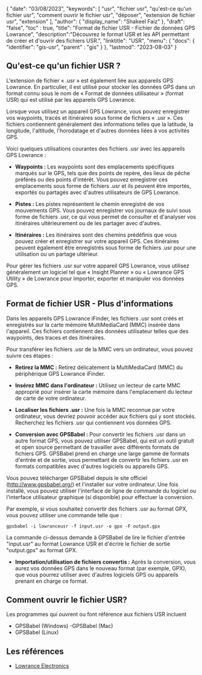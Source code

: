 {
"date": "03/08/2023",
  "keywords": [
"usr",
"fichier usr",
"qu'est-ce qu'un fichier usr",
"comment ouvrir le fichier usr",
"déposer",
"extension de fichier usr",
"extension"
],
  "author": {
"display_name": "Shakeel Faiz"
},
"draft": "false",
"toc" : true,
"title": "Format de fichier USR - Fichier de données GPS Lowrance",
  "description":"Découvrez le format USR et les API permettant de créer et d'ouvrir des fichiers USR.",
"linktitle": "USR",
  "menu": {
    "docs": {
      "identifier": "gis-usr",
"parent" : "gis"
}
},
"lastmod": "2023-08-03"
}

## Qu'est-ce qu'un fichier USR ?

L'extension de fichier « .usr » est également liée aux appareils GPS Lowrance. En particulier, il est utilisé pour stocker les données GPS dans un format connu sous le nom de « Format de données utilisateur » (format USR) qui est utilisé par les appareils GPS Lowrance.

Lorsque vous utilisez un appareil GPS Lowrance, vous pouvez enregistrer vos waypoints, tracés et itinéraires sous forme de fichiers « .usr ». Ces fichiers contiennent généralement des informations telles que la latitude, la longitude, l'altitude, l'horodatage et d'autres données liées à vos activités GPS.

Voici quelques utilisations courantes des fichiers .usr avec les appareils GPS Lowrance :

- **Waypoints :** Les waypoints sont des emplacements spécifiques marqués sur le GPS, tels que des points de repère, des lieux de pêche préférés ou des points d'intérêt. Vous pouvez enregistrer ces emplacements sous forme de fichiers .usr et ils peuvent être importés, exportés ou partagés avec d'autres utilisateurs de GPS Lowrance.

- **Pistes :** Les pistes représentent le chemin enregistré de vos mouvements GPS. Vous pouvez enregistrer vos journaux de suivi sous forme de fichiers .usr, ce qui vous permet de consulter et d'analyser vos itinéraires ultérieurement ou de les partager avec d'autres.

- **Itinéraires :** Les itinéraires sont des chemins prédéfinis que vous pouvez créer et enregistrer sur votre appareil GPS. Ces itinéraires peuvent également être enregistrés sous forme de fichiers .usr pour une utilisation ou un partage ultérieur.

Pour gérer les fichiers .usr sur votre appareil GPS Lowrance, vous utilisez généralement un logiciel tel que « Insight Planner » ou « Lowrance GPS Utility » de Lowrance pour importer, exporter et manipuler vos données GPS.

## Format de fichier USR - Plus d'informations

Dans les appareils GPS Lowrance iFinder, les fichiers .usr sont créés et enregistrés sur la carte mémoire MultiMediaCard (MMC) insérée dans l'appareil. Ces fichiers contiennent des données utilisateur telles que des waypoints, des traces et des itinéraires.

Pour transférer les fichiers .usr de la MMC vers un ordinateur, vous pouvez suivre ces étapes :

- **Retirez la MMC :** Retirez délicatement la MultiMediaCard (MMC) du périphérique GPS Lowrance iFinder.

- **Insérez MMC dans l'ordinateur :** Utilisez un lecteur de carte MMC approprié pour insérer la carte mémoire dans l'emplacement du lecteur de carte de votre ordinateur.

- **Localiser les fichiers .usr :** Une fois la MMC reconnue par votre ordinateur, vous devriez pouvoir accéder aux fichiers qui y sont stockés. Recherchez les fichiers .usr qui contiennent vos données GPS.

- **Conversion avec GPSBabel :** Pour convertir les fichiers .usr dans un autre format GPS, vous pouvez utiliser GPSBabel, qui est un outil gratuit et open source permettant de travailler avec différents formats de fichiers GPS. GPSBabel prend en charge une large gamme de formats d'entrée et de sortie, vous permettant de convertir les fichiers .usr en formats compatibles avec d'autres logiciels ou appareils GPS.

Vous pouvez télécharger GPSBabel depuis le site officiel (http://www.gpsbabel.org/) et l'installer sur votre ordinateur. Une fois installé, vous pouvez utiliser l'interface de ligne de commande du logiciel ou l'interface utilisateur graphique (si disponible) pour effectuer la conversion.

Par exemple, si vous souhaitez convertir des fichiers .usr au format GPX, vous pouvez utiliser une commande telle que :

```
gpsbabel -i lowranceusr -f input.usr -o gpx -F output.gpx
```

La commande ci-dessus demande à GPSBabel de lire le fichier d'entrée "input.usr" au format Lowrance USR et d'écrire le fichier de sortie "output.gpx" au format GPX.

- **Importation/utilisation de fichiers convertis :** Après la conversion, vous aurez vos données GPS dans le nouveau format (par exemple, GPX), que vous pourrez utiliser avec d'autres logiciels GPS ou appareils prenant en charge ce format.

## Comment ouvrir le fichier USR?

Les programmes qui ouvrent ou font référence aux fichiers USR incluent

- GPSBabel (Windows)
-GPSBabel (Mac)
- GPSBabel (Linux)

## Les références
* [Lowrance Electronics](https://en.wikipedia.org/wiki/Lowrance_Electronics)

